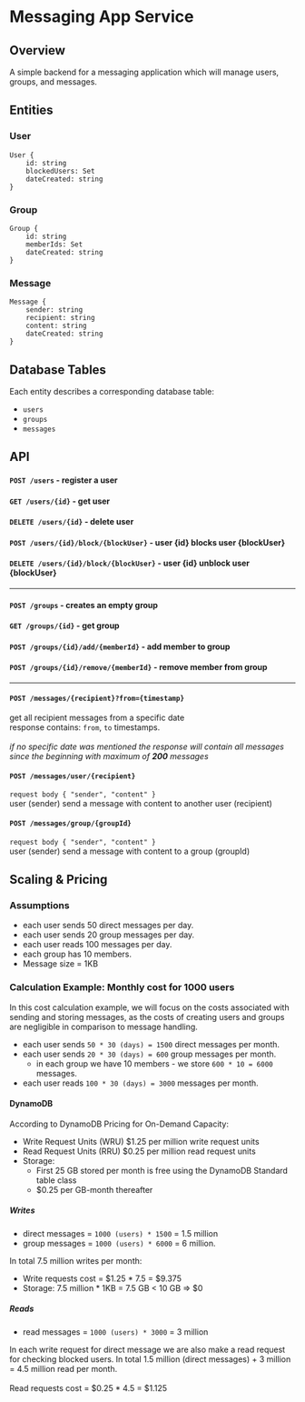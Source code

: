 # Messaging App Service

## Overview

A simple backend for a messaging application which will manage users, groups, and messages. 

## Entities

### User
```
User {
    id: string
    blockedUsers: Set
    dateCreated: string
}
```

### Group
```
Group {
    id: string
    memberIds: Set
    dateCreated: string
}
```

### Message
```
Message {
    sender: string
    recipient: string
    content: string
    dateCreated: string
}
```

## Database Tables
Each entity describes a corresponding database table:
- `users`
- `groups`
- `messages`

## API
#### `POST /users` - register a user</br>
#### `GET /users/{id}` - get user</br>
#### `DELETE /users/{id}` - delete user</br>
#### `POST /users/{id}/block/{blockUser}` - user {id} blocks user {blockUser}</br>
#### `DELETE /users/{id}/block/{blockUser}` - user {id} unblock user {blockUser}
***
#### `POST /groups` - creates an empty group
#### `GET /groups/{id}` - get group
#### `POST /groups/{id}/add/{memberId}` - add member to group
#### `POST /groups/{id}/remove/{memberId}` - remove member from group
***
#### `POST /messages/{recipient}?from={timestamp}` 
get all recipient messages from a specific date</br>
response contains: `from`, `to` timestamps.</br></br>
_if no specific date was mentioned the response will contain all messages since the beginning with maximum of **200** messages_
#### `POST /messages/user/{recipient}`</br>
`request body { "sender", "content" }`</br>
user (sender) send a message with content to another user (recipient)
#### `POST /messages/group/{groupId}`</br>
`request body { "sender", "content" }`</br> 
user (sender) send a message with content to a group (groupId)

## Scaling & Pricing
### Assumptions
- each user sends 50 direct messages per day.
- each user sends 20 group messages per day.
- each user reads 100 messages per day.
- each group has 10 members.
- Message size = 1KB

### Calculation Example: Monthly cost for 1000 users
In this cost calculation example, we will focus on the costs associated with sending and storing messages, as the costs of creating users and groups are negligible in comparison to message handling.
- each user sends `50 * 30 (days) = 1500` direct messages per month.
- each user sends `20 * 30 (days) = 600` group messages per month.
    - in each group we have 10 members - we store `600 * 10 = 6000` messages.
- each user reads `100 * 30 (days) = 3000` messages per month.



#### DynamoDB
According to DynamoDB Pricing for On-Demand Capacity:</br>
- Write Request Units (WRU)	$1.25 per million write request units
- Read Request Units (RRU)	$0.25 per million read request units
- Storage: 
    - First 25 GB stored per month is free using the DynamoDB Standard table class
    - $0.25 per GB-month thereafter
##### Writes
- direct messages = `1000 (users) * 1500` = 1.5 million
- group messages = `1000 (users) * 6000` = 6 million. 

In total 7.5 million writes per month:
- Write requests cost = $1.25 * 7.5 = $9.375
- Storage: 7.5 million * 1KB = 7.5 GB < 10 GB => $0

##### Reads
- read messages = `1000 (users) * 3000` = 3 million

In each write request for direct message we are also make a read request for checking blocked users.
In total 1.5 million (direct messages) + 3 million = 4.5 million read per month.
</br>
</br>
Read requests cost = $0.25 * 4.5 = $1.125

